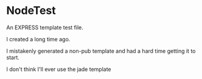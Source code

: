 # NodeTest
An EXPRESS template test file.

I created a long time ago.

I mistakenly generated a non-pub template and had a hard time getting it to start.

I don't think I'll ever use the jade template
